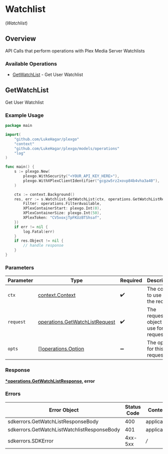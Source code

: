 # Watchlist
(*Watchlist*)

## Overview

API Calls that perform operations with Plex Media Server Watchlists


### Available Operations

* [GetWatchList](#getwatchlist) - Get User Watchlist

## GetWatchList

Get User Watchlist

### Example Usage

```go
package main

import(
	"github.com/LukeHagar/plexgo"
	"context"
	"github.com/LukeHagar/plexgo/models/operations"
	"log"
)

func main() {
    s := plexgo.New(
        plexgo.WithSecurity("<YOUR_API_KEY_HERE>"),
        plexgo.WithXPlexClientIdentifier("gcgzw5rz2xovp84b4vha3a40"),
    )

    ctx := context.Background()
    res, err := s.Watchlist.GetWatchList(ctx, operations.GetWatchListRequest{
        Filter: operations.FilterAvailable,
        XPlexContainerStart: plexgo.Int(0),
        XPlexContainerSize: plexgo.Int(50),
        XPlexToken: "CV5xoxjTpFKUzBTShsaf",
    })
    if err != nil {
        log.Fatal(err)
    }
    if res.Object != nil {
        // handle response
    }
}
```

### Parameters

| Parameter                                                                        | Type                                                                             | Required                                                                         | Description                                                                      |
| -------------------------------------------------------------------------------- | -------------------------------------------------------------------------------- | -------------------------------------------------------------------------------- | -------------------------------------------------------------------------------- |
| `ctx`                                                                            | [context.Context](https://pkg.go.dev/context#Context)                            | :heavy_check_mark:                                                               | The context to use for the request.                                              |
| `request`                                                                        | [operations.GetWatchListRequest](../../models/operations/getwatchlistrequest.md) | :heavy_check_mark:                                                               | The request object to use for the request.                                       |
| `opts`                                                                           | [][operations.Option](../../models/operations/option.md)                         | :heavy_minus_sign:                                                               | The options for this request.                                                    |

### Response

**[*operations.GetWatchListResponse](../../models/operations/getwatchlistresponse.md), error**

### Errors

| Error Object                                | Status Code                                 | Content Type                                |
| ------------------------------------------- | ------------------------------------------- | ------------------------------------------- |
| sdkerrors.GetWatchListResponseBody          | 400                                         | application/json                            |
| sdkerrors.GetWatchListWatchlistResponseBody | 401                                         | application/json                            |
| sdkerrors.SDKError                          | 4xx-5xx                                     | */*                                         |
